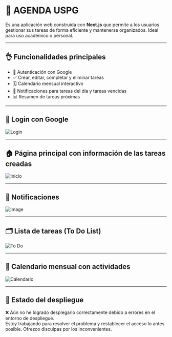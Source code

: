 # 📝 AGENDA USPG

Es una aplicación web construida con **Next.js** que permite a los usuarios gestionar sus tareas de forma eficiente y mantenerse organizados. Ideal para uso académico o personal.

---

## 👌 Funcionalidades principales

- 🔐 Autenticación con Google
- ✅ Crear, editar, completar y eliminar tareas
- 🗓️ Calendario mensual interactivo
- 🔔 Notificaciones para tareas del día y tareas vencidas
- 📊 Resumen de tareas próximas

---

## 🔑 Login con Google

![Login](https://github.com/user-attachments/assets/50944c76-cc63-47d1-9403-169ac4a6de7a)

---

## 🏠 Página principal con información de las tareas creadas

![Inicio](https://github.com/user-attachments/assets/0760c732-7fd3-4c9f-9dba-29481a777e78)

---

## 🔔 Notificaciones

![image](https://github.com/user-attachments/assets/576806c0-0877-4c65-96ad-9227a6d369ec)

---

## 🗂️ Lista de tareas (To Do List)

![To Do](https://github.com/user-attachments/assets/318c1a93-69df-4408-962a-f43677670013)

---

## 📆 Calendario mensual con actividades

![Calendario](https://github.com/user-attachments/assets/cf513730-2a9c-4584-a3bd-60f85fd373c5)

---

## 🚧 Estado del despliegue

❌ Aún no he logrado desplegarlo correctamente debido a errores en el entorno de despliegue.  
Estoy trabajando para resolver el problema y restablecer el acceso lo antes posible. Ofrezco disculpas por los inconvenientes.
